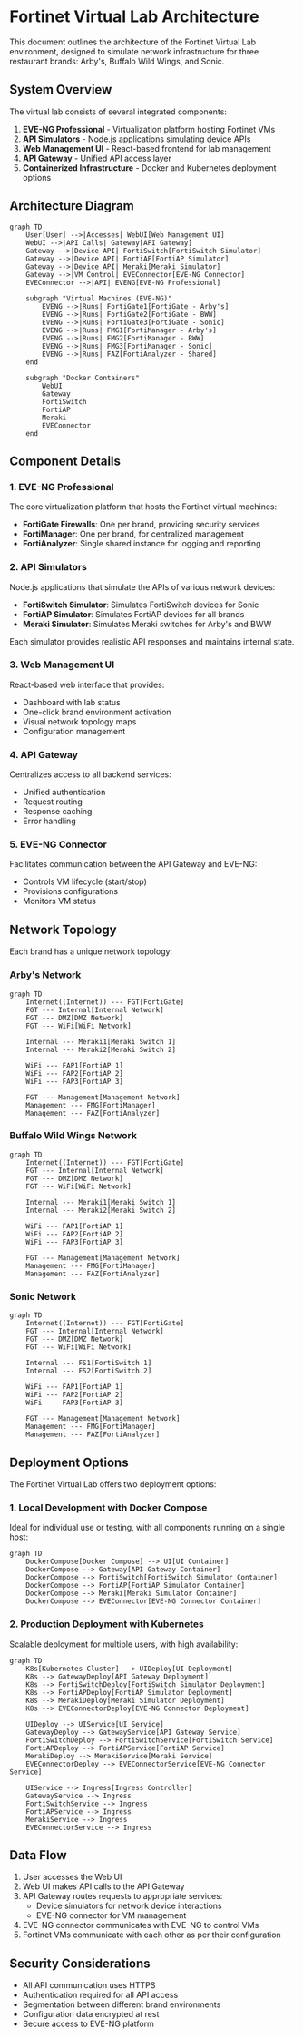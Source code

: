 # Fortinet Virtual Lab Architecture

This document outlines the architecture of the Fortinet Virtual Lab environment, designed to simulate network infrastructure for three restaurant brands: Arby's, Buffalo Wild Wings, and Sonic.

## System Overview

The virtual lab consists of several integrated components:

1. **EVE-NG Professional** - Virtualization platform hosting Fortinet VMs
2. **API Simulators** - Node.js applications simulating device APIs
3. **Web Management UI** - React-based frontend for lab management
4. **API Gateway** - Unified API access layer
5. **Containerized Infrastructure** - Docker and Kubernetes deployment options

## Architecture Diagram

```mermaid
graph TD
    User[User] -->|Accesses| WebUI[Web Management UI]
    WebUI -->|API Calls| Gateway[API Gateway]
    Gateway -->|Device API| FortiSwitch[FortiSwitch Simulator]
    Gateway -->|Device API| FortiAP[FortiAP Simulator]
    Gateway -->|Device API| Meraki[Meraki Simulator]
    Gateway -->|VM Control| EVEConnector[EVE-NG Connector]
    EVEConnector -->|API| EVENG[EVE-NG Professional]
    
    subgraph "Virtual Machines (EVE-NG)"
        EVENG -->|Runs| FortiGate1[FortiGate - Arby's]
        EVENG -->|Runs| FortiGate2[FortiGate - BWW]
        EVENG -->|Runs| FortiGate3[FortiGate - Sonic]
        EVENG -->|Runs| FMG1[FortiManager - Arby's]
        EVENG -->|Runs| FMG2[FortiManager - BWW]
        EVENG -->|Runs| FMG3[FortiManager - Sonic]
        EVENG -->|Runs| FAZ[FortiAnalyzer - Shared]
    end
    
    subgraph "Docker Containers"
        WebUI
        Gateway
        FortiSwitch
        FortiAP
        Meraki
        EVEConnector
    end
```

## Component Details

### 1. EVE-NG Professional

The core virtualization platform that hosts the Fortinet virtual machines:

- **FortiGate Firewalls**: One per brand, providing security services
- **FortiManager**: One per brand, for centralized management
- **FortiAnalyzer**: Single shared instance for logging and reporting

### 2. API Simulators

Node.js applications that simulate the APIs of various network devices:

- **FortiSwitch Simulator**: Simulates FortiSwitch devices for Sonic
- **FortiAP Simulator**: Simulates FortiAP devices for all brands
- **Meraki Simulator**: Simulates Meraki switches for Arby's and BWW

Each simulator provides realistic API responses and maintains internal state.

### 3. Web Management UI

React-based web interface that provides:

- Dashboard with lab status
- One-click brand environment activation
- Visual network topology maps
- Configuration management

### 4. API Gateway

Centralizes access to all backend services:

- Unified authentication
- Request routing
- Response caching
- Error handling

### 5. EVE-NG Connector

Facilitates communication between the API Gateway and EVE-NG:

- Controls VM lifecycle (start/stop)
- Provisions configurations
- Monitors VM status

## Network Topology

Each brand has a unique network topology:

### Arby's Network

```mermaid
graph TD
    Internet((Internet)) --- FGT[FortiGate]
    FGT --- Internal[Internal Network]
    FGT --- DMZ[DMZ Network]
    FGT --- WiFi[WiFi Network]
    
    Internal --- Meraki1[Meraki Switch 1]
    Internal --- Meraki2[Meraki Switch 2]
    
    WiFi --- FAP1[FortiAP 1]
    WiFi --- FAP2[FortiAP 2]
    WiFi --- FAP3[FortiAP 3]
    
    FGT --- Management[Management Network]
    Management --- FMG[FortiManager]
    Management --- FAZ[FortiAnalyzer]
```

### Buffalo Wild Wings Network

```mermaid
graph TD
    Internet((Internet)) --- FGT[FortiGate]
    FGT --- Internal[Internal Network]
    FGT --- DMZ[DMZ Network]
    FGT --- WiFi[WiFi Network]
    
    Internal --- Meraki1[Meraki Switch 1]
    Internal --- Meraki2[Meraki Switch 2]
    
    WiFi --- FAP1[FortiAP 1]
    WiFi --- FAP2[FortiAP 2]
    WiFi --- FAP3[FortiAP 3]
    
    FGT --- Management[Management Network]
    Management --- FMG[FortiManager]
    Management --- FAZ[FortiAnalyzer]
```

### Sonic Network

```mermaid
graph TD
    Internet((Internet)) --- FGT[FortiGate]
    FGT --- Internal[Internal Network]
    FGT --- DMZ[DMZ Network]
    FGT --- WiFi[WiFi Network]
    
    Internal --- FS1[FortiSwitch 1]
    Internal --- FS2[FortiSwitch 2]
    
    WiFi --- FAP1[FortiAP 1]
    WiFi --- FAP2[FortiAP 2]
    WiFi --- FAP3[FortiAP 3]
    
    FGT --- Management[Management Network]
    Management --- FMG[FortiManager]
    Management --- FAZ[FortiAnalyzer]
```

## Deployment Options

The Fortinet Virtual Lab offers two deployment options:

### 1. Local Development with Docker Compose

Ideal for individual use or testing, with all components running on a single host:

```mermaid
graph TD
    DockerCompose[Docker Compose] --> UI[UI Container]
    DockerCompose --> Gateway[API Gateway Container]
    DockerCompose --> FortiSwitch[FortiSwitch Simulator Container]
    DockerCompose --> FortiAP[FortiAP Simulator Container]
    DockerCompose --> Meraki[Meraki Simulator Container]
    DockerCompose --> EVEConnector[EVE-NG Connector Container]
```

### 2. Production Deployment with Kubernetes

Scalable deployment for multiple users, with high availability:

```mermaid
graph TD
    K8s[Kubernetes Cluster] --> UIDeploy[UI Deployment]
    K8s --> GatewayDeploy[API Gateway Deployment]
    K8s --> FortiSwitchDeploy[FortiSwitch Simulator Deployment]
    K8s --> FortiAPDeploy[FortiAP Simulator Deployment]
    K8s --> MerakiDeploy[Meraki Simulator Deployment]
    K8s --> EVEConnectorDeploy[EVE-NG Connector Deployment]
    
    UIDeploy --> UIService[UI Service]
    GatewayDeploy --> GatewayService[API Gateway Service]
    FortiSwitchDeploy --> FortiSwitchService[FortiSwitch Service]
    FortiAPDeploy --> FortiAPService[FortiAP Service]
    MerakiDeploy --> MerakiService[Meraki Service]
    EVEConnectorDeploy --> EVEConnectorService[EVE-NG Connector Service]
    
    UIService --> Ingress[Ingress Controller]
    GatewayService --> Ingress
    FortiSwitchService --> Ingress
    FortiAPService --> Ingress
    MerakiService --> Ingress
    EVEConnectorService --> Ingress
```

## Data Flow

1. User accesses the Web UI
2. Web UI makes API calls to the API Gateway
3. API Gateway routes requests to appropriate services:
   - Device simulators for network device interactions
   - EVE-NG connector for VM management
4. EVE-NG connector communicates with EVE-NG to control VMs
5. Fortinet VMs communicate with each other as per their configuration

## Security Considerations

- All API communication uses HTTPS
- Authentication required for all API access
- Segmentation between different brand environments
- Configuration data encrypted at rest
- Secure access to EVE-NG platform